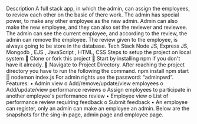 Description
A full stack app, in which the admin, can assign the employees, to review each other on the basic of there work. The admin has special power, to make any other employee as the new admin. Admin can also make the new employee, and they can also set the reviewer and reviewee. The admin can see the current employee, and according to the review, the admin can remove the employee. The review given to the employee, is always going to be store in the database.
Tech Stack
Node JS, Express JS, Mongodb , EJS , JavaScript , HTML, CSS
Steps to setup the project on local system
	Clone or fork this project
	Start by installing npm if you don't have it already.
	Navigate to Project Directory.
After reaching the project directory you have to run the following the command.
     npm install 
     npm start || nodemon index.js
For admin rights use the password: “adminpwd”.
Features:
•	Admin view
o	Add/remove/update/view employees
o	Add/update/view performance reviews
o	Assign employees to participate in another employee's performance review
•	Employee view
o	List of performance review requiring feedback
o	Submit feedback
•	An employee can register, only an admin can make an employee an admin.
Below are the snapshots for the sing-in page, admin page and employee page.
 
 
